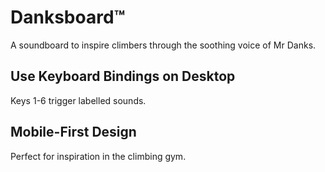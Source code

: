 # Danksboard™

A soundboard to inspire climbers through the soothing voice of Mr Danks.

## Use Keyboard Bindings on Desktop

Keys 1-6 trigger labelled sounds.

## Mobile-First Design

Perfect for inspiration in the climbing gym.